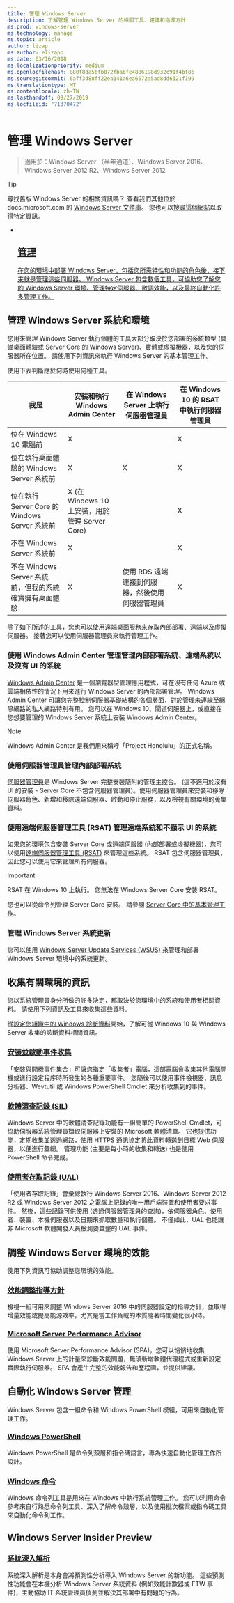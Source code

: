 ```yaml
---
title: 管理 Windows Server
description: 了解管理 Windows Server 的相關工具、建議和指導方針
ms.prod: windows-server
ms.technology: manage
ms.topic: article
author: lizap
ms.author: elizapo
ms.date: 03/16/2018
ms.localizationpriority: medium
ms.openlocfilehash: 880f8da5bfb872fba6fe4886198d932c91f4bf86
ms.sourcegitcommit: 6aff3d88ff22ea141a6ea6572a5ad8dd6321f199
ms.translationtype: MT
ms.contentlocale: zh-TW
ms.lasthandoff: 09/27/2019
ms.locfileid: "71370472"
---
```

# <a name="manage-windows-server"></a>管理 Windows Server

>適用於：Windows Server （半年通道）、Windows Server 2016、Windows Server 2012 R2、Windows Server 2012

>[!TIP]
> 尋找舊版 Windows Server 的相關資訊嗎？ 查看我們其他位於 docs.microsoft.com 的 [Windows Server 文件庫](/previous-versions/windows/)。 您也可以[搜尋這個網站](https://docs.microsoft.com/search/index?search=Windows+Server&dataSource=previousVersions)以取得特定資訊。

 <ul class="cardse panelContent cols cols3">
    <li>
        <a href="https://docs.microsoft.com/windows-insider/at-work-pro/wip-4-biz-feedback-hub">
        <div class="cardSize">
            <div class="cardPadding">
                <div class="card">
                    <div class="cardImageOuter">
                        <div class="cardImage">
                            <img src="../media/i-manage.svg" alt="" />
                        </div>
                    </div>
                    <div class="cardText">
                        <h2>管理</h2>
                <p>在您的環境中部署 Windows Server，包括您所需特性和功能的角色後，接下來就是管理這些伺服器。 Windows Server 包含數個工具，可協助您了解您的 Windows Server 環境、管理特定伺服器、微調效能，以及最終自動化許多管理工作。 </p>
                    </div>
                </div>
            </div>
        </div>
        </a>
    </li> 
</ul> 

## <a name="manage-windows-server-systems-and-environments"></a>管理 Windows Server 系統和環境
您用來管理 Windows Server 執行個體的工具大部分取決於您部署的系統類型 (具備桌面體驗或 Server Core 的 Windows Server)、實體或虛擬機器，以及您的伺服器所在位置。 請使用下列資訊來執行 Windows Server 的基本管理工作。

使用下表判斷應於何時使用何種工具。

| 我是   | 安裝和執行 Windows Admin Center | 在 Windows Server 上執行伺服器管理員 | 在 Windows 10 的 RSAT 中執行伺服器管理員 |
|--------|----------------------|--------------------------------------|------------------------------------------|
| 位在 Windows 10 電腦前 | X  |                                      | X                                        |
| 位在執行桌面體驗的 Windows Server 系統前 | X | X | X |
| 位在執行 Server Core 的 Windows Server 系統前 |X (在 Windows 10 上安裝，用於管理 Server Core) | | X |
| 不在 Windows Server 系統前 |X | | X |
| 不在 Windows Server 系統前，但我的系統確實擁有桌面體驗 |X | 使用 RDS 遠端連接到伺服器，然後使用伺服器管理員 | X |

除了如下所述的工具，您也可以使用[遠端桌面服務](../remote/remote-desktop-services/welcome-to-rds.md)來存取內部部署、遠端以及虛擬伺服器。 接著您可以使用伺服器管理員來執行管理工作。

### <a name="manage-on-premises-systems-remote-systems-and-systems-without-ui-with-windows-admin-center"></a>使用 Windows Admin Center 管理管理內部部署系統、遠端系統以及沒有 UI 的系統
[Windows Admin Center](../manage/windows-admin-center/overview.md) 是一個瀏覽器型管理應用程式，可在沒有任何 Azure 或雲端相依性的情況下用來進行 Windows Server 的內部部署管理。 Windows Admin Center 可讓您完整控制伺服器基礎結構的各個層面，對於管理未連線至網際網路的私人網路特別有用。 您可以在 Windows 10、閘道伺服器上，或直接在您想要管理的 Windows Server 系統上安裝 Windows Admin Center。

>[!NOTE]
>Windows Admin Center 是我們用來稱呼「Project Honolulu」的正式名稱。

### <a name="manage-on-premises-systems-with-server-manager"></a>使用伺服器管理員管理內部部署系統
[伺服器管理員](server-manager/server-manager.md)是 Windows Server 完整安裝隨附的管理主控台。 (這不適用於沒有 UI 的安裝 - Server Core 不包含伺服器管理員)。使用伺服器管理員來安裝和移除伺服器角色、新增和移除遠端伺服器、啟動和停止服務，以及檢視有關環境的蒐集資料。

### <a name="manage-remote-systems-and-systems-without-ui-with-remote-server-administration-tools-rsat"></a>使用遠端伺服器管理工具 (RSAT) 管理遠端系統和不顯示 UI 的系統
如果您的環境包含安裝 Server Core 或遠端伺服器 (內部部署或虛擬機器)，您可以使用[遠端伺服器管理工具 (RSAT)](../remote/remote-server-administration-tools.md) 來管理這些系統。 RSAT 包含伺服器管理員，因此您可以使用它來管理所有伺服器。

> [!IMPORTANT]
> RSAT 在 Windows 10 上執行。 您無法在 Windows Server Core 安裝 RSAT。

您也可以從命令列管理 Server Core 安裝。 請參閱 [Server Core 中的基本管理工作](server-core/server-core-administer.md)。

### <a name="manage-updates-to-windows-server-systems"></a>管理 Windows Server 系統更新
您可以使用 [Windows Server Update Services (WSUS)](windows-server-update-services/get-started/windows-server-update-services-wsus.md) 來管理和部署 Windows Server 環境中的系統更新。

## <a name="gather-information-about-your-environment"></a>收集有關環境的資訊
您以系統管理員身分所做的許多決定，都取決於您環境中的系統和使用者相關資料。 請使用下列資訊及工具來收集這些資料。

從[設定您組織中的 Windows 診斷資料](/windows/configuration/configure-windows-diagnostic-data-in-your-organization)開始，了解可從 Windows 10 與 Windows Server 收集的診斷資料相關資訊。

### <a name="setup-and-boot-event-collectionget-started-with-setup-and-boot-event-collectionmd"></a>[安裝並啟動事件收集](get-started-with-setup-and-boot-event-collection.md)
「安裝與開機事件集合」可讓您指定「收集者」電腦，這部電腦會收集其他電腦開機或進行設定程序時所發生的各種重要事件。 您隨後可以使用事件檢視器、訊息分析器、Wevtutil 或 Windows PowerShell Cmdlet 來分析收集到的事件。 

### <a name="software-inventory-logging-silsoftware-inventory-loggingget-started-with-software-inventory-loggingmd"></a>[軟體清查記錄 (SIL)](software-inventory-logging/get-started-with-software-inventory-logging.md)

Windows Server 中的軟體清查記錄功能有一組簡單的 PowerShell Cmdlet，可協助伺服器系統管理員擷取伺服器上安裝的 Microsoft 軟體清單。 它也提供功能，定期收集並透過網路，使用 HTTPS 通訊協定將此資料轉送到目標 Web 伺服器，以便進行彙總。 管理功能 (主要是每小時的收集和轉送) 也是使用 PowerShell 命令完成。

### <a name="user-access-logging-ualuser-access-loggingget-started-with-user-access-loggingmd"></a>[使用者存取記錄 (UAL)](user-access-logging/get-started-with-user-access-logging.md)

「使用者存取記錄」會彙總執行 Windows Server 2016、Windows Server 2012 R2 或 Windows Server 2012 之電腦上記錄的唯一用戶端裝置和使用者要求事件。 然後，這些記錄可供使用 (透過伺服器管理員的查詢)，依伺服器角色、使用者、裝置、本機伺服器以及日期來抓取數量和執行個體。 不僅如此，UAL 也能讓非 Microsoft 軟體開發人員檢測要彙整的 UAL 事件。 

## <a name="tune-your-windows-server-environment-for-performance"></a>調整 Windows Server 環境的效能
使用下列資訊可協助調整您環境的效能。

### <a name="performance-tuning-guidelinesperformance-tuningindexmd"></a>[效能調整指導方針](performance-tuning/index.md)
檢視一組可用來調整 Windows Server 2016 中的伺服器設定的指導方針，並取得增量效能或提高能源效率，尤其是當工作負載的本質隨著時間變化很小時。

### <a name="microsoft-server-performance-advisorserver-performance-advisormicrosoft-server-performance-advisormd"></a>[Microsoft Server Performance Advisor](server-performance-advisor/microsoft-server-performance-advisor.md)

使用 Microsoft Server Performance Advisor (SPA)，您可以悄悄地收集 Windows Server 上的計量來診斷效能問題，無須新增軟體代理程式或重新設定實際執行伺服器。 SPA 會產生完整的效能報告和歷程圖，並提供建議。


## <a name="automate-windows-server-management"></a>自動化 Windows Server 管理

Windows Server 包含一組命令和 Windows PowerShell 模組，可用來自動化管理工作。

### <a name="windows-powershellpowershellscriptingpowershell-scriptingviewpowershell-51"></a>[Windows PowerShell](/powershell/scripting/powershell-scripting?view=powershell-5.1)
Windows PowerShell 是命令列殼層和指令碼語言，專為快速自動化管理工作所設計。 

### <a name="windows-commandswindows-commandswindows-commandsmd"></a>[Windows 命令](windows-commands/windows-commands.md)

Windows 命令列工具是用來在 Windows 中執行系統管理工作。 您可以利用命令參考來自行熟悉命令列工具、深入了解命令殼層，以及使用批次檔案或指令碼工具來自動化命令列工作。

## <a name="windows-server-insider-preview"></a>Windows Server Insider Preview
### <a name="system-insightsmanagesystem-insightsoverviewmd"></a>[系統深入解析](../manage/system-insights/overview.md)
系統深入解析是本身會將預測性分析導入 Windows Server 的新功能。 這些預測性功能會在本機分析 Windows Server 系統資料 (例如效能計數器或 ETW 事件)，主動協助 IT 系統管理員偵測並解決其部署中有問題的行為。 
